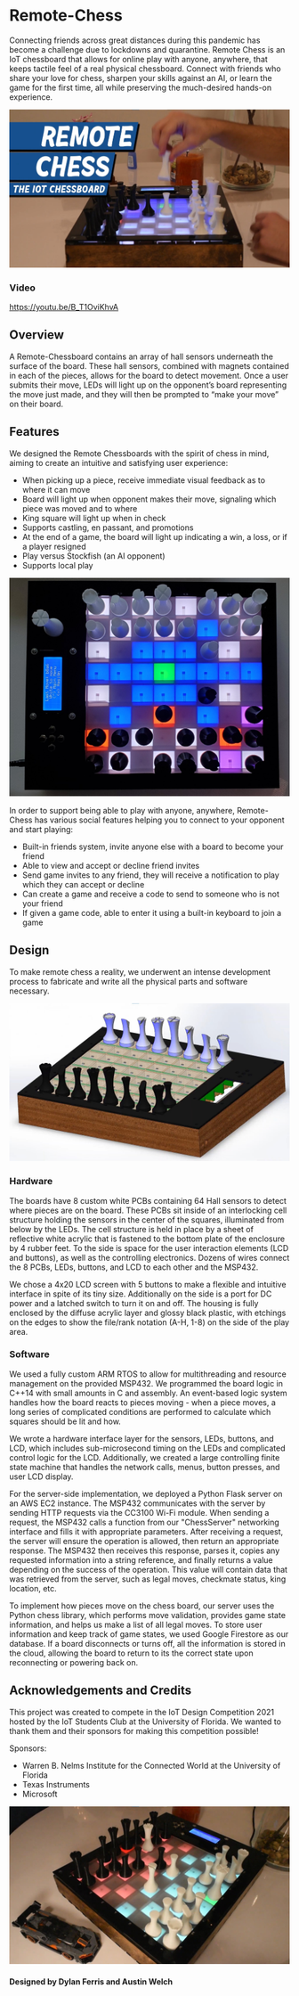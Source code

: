 # Remote-Chess
Connecting friends across great distances during this pandemic has become a challenge due to lockdowns and quarantine.
Remote Chess is an IoT chessboard that allows for online play with anyone, anywhere, that keeps tactile feel of a real 
physical chessboard. Connect with friends who share your love for chess, sharpen your skills against an AI, or learn the 
game for the first time, all while preserving the much-desired hands-on experience. 

![Title Image](/Images/title_image.jpg)
### Video
https://youtu.be/B_T1OviKhvA

## Overview
A Remote-Chessboard contains an array of hall sensors underneath the surface of the
board. These hall sensors, combined with magnets contained in each of the pieces, allows for the
board to detect movement.
Once a user submits their move, LEDs will light up on the opponent’s board representing the move
just made, and they will then be prompted to “make your move” on their board.

## Features
We designed the Remote Chessboards with the spirit of chess in mind, aiming to create an intuitive
and satisfying user experience:
- When picking up a piece, receive immediate visual feedback as to where it can move
- Board will light up when opponent makes their move, signaling which piece was moved and to where
- King square will light up when in check
- Supports castling, en passant, and promotions
- At the end of a game, the board will light up indicating a win, a loss, or if a player resigned
- Play versus Stockfish (an AI opponent)
- Supports local play

![Example of all legal moves for the black queen](/Images/moves.jpg)

In order to support being able to play with anyone, anywhere, Remote-Chess has various social features 
helping you to connect to your opponent and start playing:
- Built-in friends system, invite anyone else with a board to become your friend
- Able to view and accept or decline friend invites
- Send game invites to any friend, they will receive a notification to play which they can accept or decline
- Can create a game and receive a code to send to someone who is not your friend
- If given a game code, able to enter it using a built-in keyboard to join a game

## Design
To make remote chess a reality, we underwent an intense development process to fabricate and write all the physical parts and software necessary. 
<br />

![A Solidworks rendering of a Remote Chessboard](/Images/solidworks.jpg)
### Hardware
The boards have 8 custom white PCBs containing 64 Hall sensors to detect where pieces are on the board.
These PCBs sit inside of an interlocking cell structure holding the sensors in the center of the squares,
illuminated from below by the LEDs. The cell structure is held in place by a sheet of reflective white acrylic
that is fastened to the bottom plate of the enclosure by 4 rubber feet. To the side is space for the user
interaction elements (LCD and buttons), as well as the controlling electronics. Dozens of wires connect the
8 PCBs, LEDs, buttons, and LCD to each other and the MSP432. 

We chose a 4x20 LCD screen with 5 buttons to make a flexible and intuitive interface in spite of its tiny size.
Additionally on the side is a port for DC power and a latched switch to turn it on and off. The housing is fully enclosed by the diffuse acrylic layer
and glossy black plastic, with etchings on the edges to show the file/rank notation (A-H, 1-8) on the side of
the play area.
### Software
We used a fully custom ARM RTOS to allow for multithreading and resource management on
the provided MSP432. We programmed the board logic in C++14 with small amounts in C and assembly.
An event-based logic system handles how the board reacts to pieces moving - when a piece moves, a
long series of complicated conditions are performed to calculate which squares should be lit and how. 

We wrote a hardware interface layer for the sensors, LEDs, buttons, and LCD, which includes sub-microsecond
timing on the LEDs and complicated control logic for the LCD. Additionally, we created a large controlling
finite state machine that handles the network calls, menus, button presses, and user LCD display. 

For the server-side implementation, we deployed a Python Flask server on an AWS EC2 instance. The MSP432
communicates with the server by sending HTTP requests via the CC3100 Wi-Fi module. When sending a
request, the MSP432 calls a function from our "ChessServer" networking interface and fills it with
appropriate parameters. After receiving a request, the server will ensure the operation is allowed, then
return an appropriate response. The MSP432 then receives this response, parses it, copies any requested
information into a string reference, and finally returns a value depending on the success of the operation.
This value will contain data that was retrieved from the server, such as legal moves, checkmate status,
king location, etc. 

To implement how pieces move on the chess board, our server uses the Python chess
library, which performs move validation, provides game state information, and helps us make a list of all
legal moves. To store user information and keep track of game states, we used Google Firestore as our
database. If a board disconnects or turns off, all the information is stored in the cloud, allowing the board
to return to its the correct state upon reconnecting or powering back on.

## Acknowledgements and Credits
This project was created to compete in the IoT Design Competition 2021 hosted by the IoT Students Club at the University of Florida. 
We wanted to thank them and their sponsors for making this competition possible!

Sponsors:
- Warren B. Nelms Institute for the Connected World at the University of Florida
- Texas Instruments
- Microsoft

![End of a local play game](/Images/local_endgame.jpg)

#### Designed by Dylan Ferris and Austin Welch

